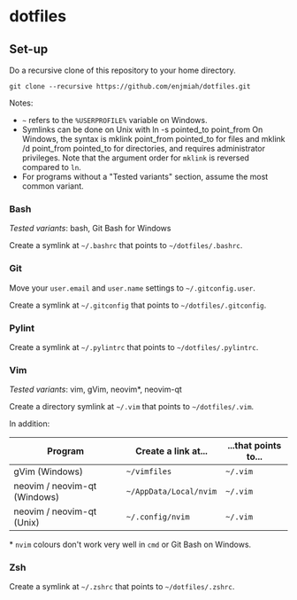 dotfiles
========

## Set-up

Do a recursive clone of this repository to your home directory.

    git clone --recursive https://github.com/enjmiah/dotfiles.git

Notes:

+ `~` refers to the `%USERPROFILE%` variable on Windows.
+ Symlinks can be done on Unix with
        ln -s pointed_to point_from
  On Windows, the syntax is
        mklink point_from pointed_to
  for files and
        mklink /d point_from pointed_to
  for directories, and requires administrator privileges.  Note that the
  argument order for `mklink` is reversed compared to `ln`.
+ For programs without a "Tested variants" section, assume the most common
  variant.

### Bash

*Tested variants*: bash, Git Bash for Windows

Create a symlink at `~/.bashrc` that points to `~/dotfiles/.bashrc`.

### Git

Move your `user.email` and `user.name` settings to `~/.gitconfig.user`.

Create a symlink at `~/.gitconfig` that points to `~/dotfiles/.gitconfig`.

### Pylint

Create a symlink at `~/.pylintrc` that points to `~/dotfiles/.pylintrc`.

### Vim

*Tested variants*: vim, gVim, neovim\*, neovim-qt

Create a directory symlink at `~/.vim` that points to `~/dotfiles/.vim`.

In addition:

| Program                      | Create a link at...    | ...that points to... |
|------------------------------|------------------------|----------------------|
| gVim (Windows)               | `~/vimfiles`           | `~/.vim`             |
| neovim / neovim-qt (Windows) | `~/AppData/Local/nvim` | `~/.vim`             |
| neovim / neovim-qt (Unix)    | `~/.config/nvim`       | `~/.vim`             |

\* `nvim` colours don't work very well in `cmd` or Git Bash on Windows.

### Zsh

Create a symlink at `~/.zshrc` that points to `~/dotfiles/.zshrc`.
